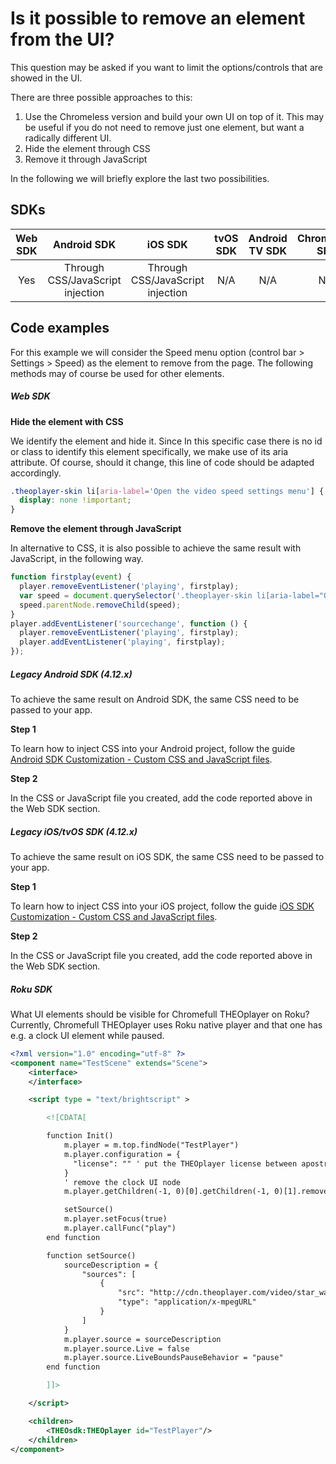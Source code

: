 # Is it possible to remove an element from the UI?

This question may be asked if you want to limit the options/controls that are showed in the UI.

There are three possible approaches to this:

1. Use the Chromeless version and build your own UI on top of it. This may be useful if you do not need to remove just one element, but want a radically different UI.
2. Hide the element through CSS
3. Remove it through JavaScript

In the following we will briefly explore the last two possibilities.

## SDKs

| Web SDK |           Android SDK            |             iOS SDK              | tvOS SDK | Android TV SDK | Chromecast SDK |
| :-----: | :------------------------------: | :------------------------------: | :------: | :------------: | :------------: |
|   Yes   | Through CSS/JavaScript injection | Through CSS/JavaScript injection |   N/A    |      N/A       |      N/A       |

## Code examples

For this example we will consider the Speed menu option (control bar > Settings > Speed) as the element to remove from the page. The following methods may of course be used for other elements.

##### Web SDK

**Hide the element with CSS**

We identify the element and hide it. Since In this specific case there is no id or class to identify this element specifically, we make use of its aria attribute. Of course, should it change, this line of code should be adapted accordingly.

```css
.theoplayer-skin li[aria-label='Open the video speed settings menu'] {
  display: none !important;
}
```

**Remove the element through JavaScript**

In alternative to CSS, it is also possible to achieve the same result with JavaScript, in the following way.

```js
function firstplay(event) {
  player.removeEventListener('playing', firstplay);
  var speed = document.querySelector('.theoplayer-skin li[aria-label="Open the video speed settings menu"]');
  speed.parentNode.removeChild(speed);
}
player.addEventListener('sourcechange', function () {
  player.removeEventListener('playing', firstplay);
  player.addEventListener('playing', firstplay);
});
```

##### Legacy Android SDK (4.12.x)

To achieve the same result on Android SDK, the same CSS need to be passed to your app.

**Step 1**

To learn how to inject CSS into your Android project, follow the guide [Android SDK Customization - Custom CSS and JavaScript files](../../faq/01-how-to-add-css-or-javascript-files-to-android-ios.md).

**Step 2**

In the CSS or JavaScript file you created, add the code reported above in the Web SDK section.

##### Legacy iOS/tvOS SDK (4.12.x)

To achieve the same result on iOS SDK, the same CSS need to be passed to your app.

**Step 1**

To learn how to inject CSS into your iOS project, follow the guide [iOS SDK Customization - Custom CSS and JavaScript files](../../faq/01-how-to-add-css-or-javascript-files-to-android-ios.md).

**Step 2**

In the CSS or JavaScript file you created, add the code reported above in the Web SDK section.

##### Roku SDK

What UI elements should be visible for Chromefull THEOplayer on Roku? Currently, Chromefull THEOplayer uses Roku native player and that one has e.g. a clock UI element while paused.

```xml
<?xml version="1.0" encoding="utf-8" ?>
<component name="TestScene" extends="Scene">
    <interface>
    </interface>

    <script type = "text/brightscript" >

        <![CDATA[

        function Init()
            m.player = m.top.findNode("TestPlayer")
            m.player.configuration = {
              "license": "" ' put the THEOplayer license between apostrophes
            }
            ' remove the clock UI node
            m.player.getChildren(-1, 0)[0].getChildren(-1, 0)[1].removeChildIndex(11)

            setSource()
            m.player.setFocus(true)
            m.player.callFunc("play")
        end function

        function setSource()
            sourceDescription = {
                "sources": [
                    {
                        "src": "http://cdn.theoplayer.com/video/star_wars_episode_vii-the_force_awakens_official_comic-con_2015_reel_(2015)/index.m3u8",
                        "type": "application/x-mpegURL"
                    }
                ]
            }
            m.player.source = sourceDescription
            m.player.source.Live = false
            m.player.source.LiveBoundsPauseBehavior = "pause"
        end function

        ]]>

    </script>

    <children>
	    <THEOsdk:THEOplayer id="TestPlayer"/>
    </children>
</component>
```
